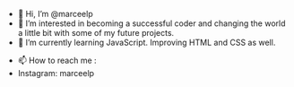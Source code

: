 - 👋 Hi, I’m @marceelp
- 👀 I’m interested in becoming a successful coder and changing the world a little bit with some of my future projects.
- 🌱 I’m currently learning JavaScript. Improving HTML and CSS as well.
<!--- - 💞️ I’m looking to collaborate on ... --->
- 📫 How to reach me : 
- Instagram: marceelp

<!---
marceelp/marceelp is a ✨ special ✨ repository because its `README.md` (this file) appears on your GitHub profile.
You can click the Preview link to take a look at your changes.
--->
